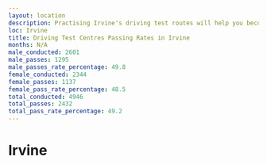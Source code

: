 ```yaml
---
layout: location
description: Practising Irvine's driving test routes will help you become more confident in your gear-changing abilities.
loc: Irvine
title: Driving Test Centres Passing Rates in Irvine
months: N/A
male_conducted: 2601
male_passes: 1295
male_passes_rate_percentage: 49.8
female_conducted: 2344
female_passes: 1137
female_pass_rate_percentage: 48.5
total_conducted: 4946
total_passes: 2432
total_pass_rate_percentage: 49.2
---
```


# Irvine
